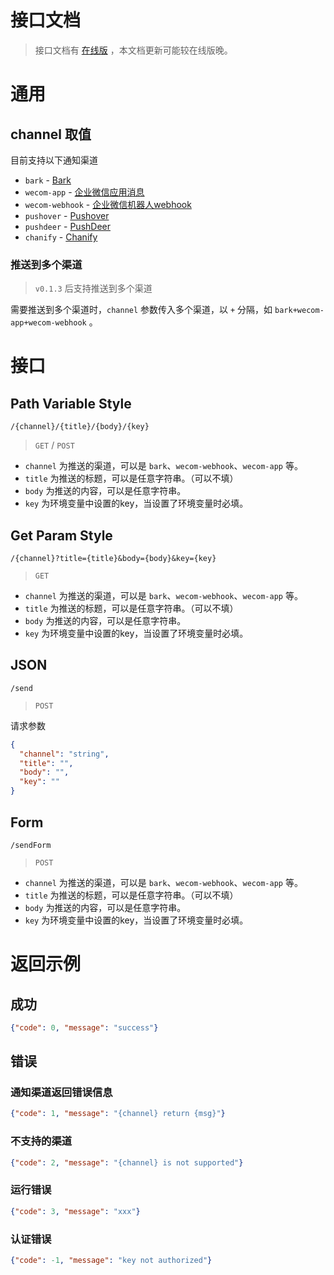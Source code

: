 <h1>接口文档</h1>

> 接口文档有 [在线版](https://service-epwdrzxg-1255787947.gz.apigw.tencentcs.com/release/docs) ，本文档更新可能较在线版晚。

# 通用

## channel 取值

目前支持以下通知渠道

- `bark` - [Bark](https://github.com/Finb/Bark)
- `wecom-app` - [企业微信应用消息](https://developer.work.weixin.qq.com/document/path/90236)
- `wecom-webhook` - [企业微信机器人webhook](https://developer.work.weixin.qq.com/document/path/91770)
- `pushover` - [Pushover](https://pushover.net/api)
- `pushdeer` - [PushDeer](http://pushdeer.com)
- `chanify` - [Chanify](https://github.com/chanify/chanify)

### <div id="multi-channel">推送到多个渠道</div>

> `v0.1.3` 后支持推送到多个渠道

需要推送到多个渠道时，`channel` 参数传入多个渠道，以 `+` 分隔，如 `bark+wecom-app+wecom-webhook` 。

# 接口

## Path Variable Style
`/{channel}/{title}/{body}/{key}`

>  `GET` / `POST`

- `channel` 为推送的渠道，可以是 `bark`、`wecom-webhook`、`wecom-app` 等。
- `title` 为推送的标题，可以是任意字符串。（可以不填）
- `body` 为推送的内容，可以是任意字符串。
- `key` 为环境变量中设置的key，当设置了环境变量时必填。

## Get Param Style

`/{channel}?title={title}&body={body}&key={key}`

> `GET`

- `channel` 为推送的渠道，可以是 `bark`、`wecom-webhook`、`wecom-app` 等。
- `title` 为推送的标题，可以是任意字符串。（可以不填）
- `body` 为推送的内容，可以是任意字符串。
- `key` 为环境变量中设置的key，当设置了环境变量时必填。

## JSON

`/send`

> `POST`

请求参数

```json
{
  "channel": "string",
  "title": "",
  "body": "",
  "key": ""
}
```

## Form

`/sendForm`

> `POST`

- `channel` 为推送的渠道，可以是 `bark`、`wecom-webhook`、`wecom-app` 等。
- `title` 为推送的标题，可以是任意字符串。（可以不填）
- `body` 为推送的内容，可以是任意字符串。
- `key` 为环境变量中设置的key，当设置了环境变量时必填。

# 返回示例

## 成功
```json
{"code": 0, "message": "success"}
```

## 错误

### 通知渠道返回错误信息

```json
{"code": 1, "message": "{channel} return {msg}"}
```

### 不支持的渠道

```json
{"code": 2, "message": "{channel} is not supported"}
```

### 运行错误

```json
{"code": 3, "message": "xxx"}
```

### 认证错误

```json
{"code": -1, "message": "key not authorized"}
```